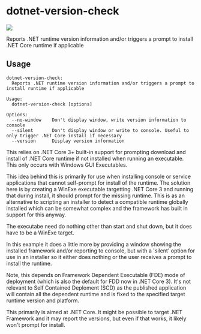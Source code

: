 # dotnet-version-check

![](https://github.com/tjmoore/dotnet-version-check/workflows/build/badge.svg)

Reports .NET runtime version information and/or triggers a prompt to install .NET Core runtime if applicable

## Usage

```
dotnet-version-check:
  Reports .NET runtime version information and/or triggers a prompt to install runtime if applicable

Usage:
  dotnet-version-check [options]

Options:
  --no-window    Don't display window, write version information to console
  --silent       Don't display window or write to console. Useful to only trigger .NET Core install if necessary
  --version      Display version information
```

This relies on .NET Core 3+ built-in support for prompting download and install of .NET Core runtime if not installed when running an executable. This only occurs with Windows GUI Executables.

This idea behind this is primarily for use when installing console or service applications that cannot self-prompt for install of the runtime. The solution here is by creating a WinExe executable targetting .NET Core 3 and running that during install, it should prompt for the missing runtime. This is as an alternative to scripting an installer to detect a compatible runtime globally installed which can be somewhat complex and the framework has built in support for this anyway.

The executabe need do nothing other than start and shut down, but it does have to be a WinExe target.

In this example it does a little more by providing a window showing the installed framework and/or reporting to console, but with a 'silent' option for use in an installer so it either does nothing or the user receives a prompt to install the runtime.

Note, this depends on Framework Dependent Executable (FDE) mode of deployment (which is also the default for FDD now in .NET Core 3). It's not relevant to Self Contained Deploment (SCD) as the published application will contain all the dependent runtime and is fixed to the specified target runtime version and platform.

This primarily is aimed at .NET Core. It might be possible to target .NET Framework and it may report the versions, but even if that works, it likely won't prompt for install.


